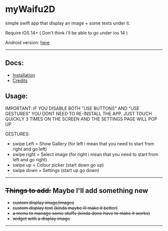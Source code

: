 # myWaifu2D
simple swift app that display an image + some texts under it.

Require iOS 14+ ( Don't think i'll be able to go under ios 14 )

Android version: [here](https://github.com/cranci1/waifu2D-android)

---

## Docs:

- [Installation](https://github.com/cranci1/waifu2D/tree/main/docs/install.md)
- [Credits](https://github.com/cranci1/waifu2D/tree/main/docs/credit.md)

## Usage:

IMPORTANT: IF YOU DISABLE BOTH "USE BUTTONS" AND "USE GESTURES" YOU DONT NEED TO RE-INSTALL THE APP. JUST TOUCH QUICKLY 3 TIMES ON THE SCREEN AND THE SETTINGS PAGE WILL POP UP

GESTURES:

- swipe Left = Show Gallery (for left i mean that you need to start from right and go left)
- swipe right = Select image (for right i mean that you need to start from left and go right)
- swipe up = Colour picker (start down go up)
- swipe down = Settings (start up go down)

---
## ~~Things to add:~~  Maybe I'll add something new

- ~~custom display image/images~~
- ~~custom display text (kinda maybe ill make it better)~~ 
- ~~a menu to manage some stuffs (kinda done have to make it works)~~
- ~~widget with a display image~~

---

